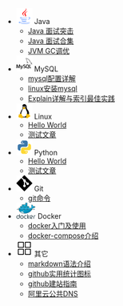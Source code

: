 - ![Java](./assets/img/sidebar-java.svg) Java
  - [Java 面试突击](java/java-interview-highlights.md)
  - [Java 面试合集](java/java-interview-collection.md)
  - [JVM GC调优](java/jvm-gc.md)
- ![Mysql](./assets/img/sidebar-mysql.svg) MySQL
  - [mysql配置详解](mysql/mysql-cnf-explain.md)
  - [linux安装mysql](mysql/mysql-installation.md)
  - [Explain详解与索引最佳实践](mysql/mysql-explain.md)
- ![Linux](./assets/img/sidebar-linux.svg) Linux
  - [Hello World](linux/helloworld.md)
  - [测试文章](linux/next.md)
- ![Python](./assets/img/sidebar-python.svg) Python
  - [Hello World](python/helloworld.md)
  - [测试文章](python/next.md)
- ![Git](./assets/img/sidebar-git.svg) Git
  - [git命令](git/git-command.md)
- ![Docker](./assets/img/sidebar-docker.svg) Docker
  - [docker入门及使用](docker/docker.md)
  - [docker-compose介绍](docker/docker-compose.md)
- ![其它](./assets/img/sidebar-others.svg) 其它
  - [markdown语法介绍](others/markdown.md)
  - [github实用统计图标](others/github-stats.md)
  - [github建站指南](others/github-pages.md)
  - [阿里云公共DNS](others/alidns.md)